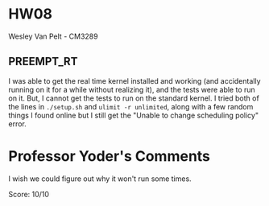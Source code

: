 # HW08
Wesley Van Pelt - CM3289

## PREEMPT_RT
I was able to get the real time kernel installed and working (and accidentally running on it for a while without realizing it), and the tests were able to run on it.  But, I cannot get the tests to run on the standard kernel.  I tried both of the lines in `./setup.sh` and `ulimit -r unlimited`, along with a few random things I found online but I still get the "Unable to change scheduling policy" error.

Professor Yoder's Comments
==========================

I wish we could figure out why it won't run some times.

Score:  10/10
